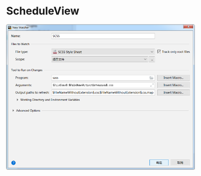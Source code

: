 # ScheduleView
![Image](https://raw.githubusercontent.com/siyecao/image-folder/master/images/file_watchers.png)